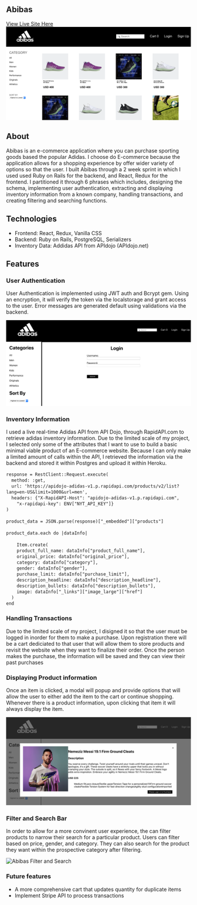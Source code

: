 ## Abibas

[View Live Site Here](https://abibas.netlify.com/)
![Abibas Home Page](screenshots/homepage1.png)
## About
Abibas is an e-commerce application where you can purchase sporting goods based the popular Adidas. I choose do E-commerce because the application allows for a shopping experience by offer wider variety of options so that the user. I built Abibas through a 2 week sprint in which I used used Ruby on Rails for the backend, and React, Redux for the frontend. I partitioned it through 6 phrases which includes, designing the schema, implementing user authentication, extracting and displaying inventory information from a known company, handling transactions, and creating filtering and searching functions.

## Technologies

* Frontend: React, Redux, Vanilla CSS
* Backend: Ruby on Rails, PostgreSQL, Serializers
* Inventory Data: Addidas API from APIdojo (APIdojo.net)

## Features

### User Authentication
User Authentication is implemented using JWT auth and Bcrypt gem. Using an encryption, it will verify the token via the localstorage and grant access to the user. Error messages are generated default using validations via the backend. 

![Abibas Login Page](screenshots/login.png)

### Inventory Information
I used a live real-time Adidas API from API Dojo, through RapidAPI.com to retrieve adidas inventory information. Due to the limited scale of my project, I selected only some of the attributes that I want to use to build a basic minimal viable product of an E-commerce website. Because I can only make a limited amount of calls within the API, I retrieved the information via the backend and stored it within Postgres and upload it within Heroku.

```
response = RestClient::Request.execute(
  method: :get,
  url: 'https://apidojo-adidas-v1.p.rapidapi.com/products/v2/list?lang=en-US&limit=1000&url=men',
  headers: {"X-RapidAPI-Host": "apidojo-adidas-v1.p.rapidapi.com",
    "x-rapidapi-key": ENV["NYT_API_KEY"]}
)

product_data = JSON.parse(response)["_embedded"]["products"]

product_data.each do |dataInfo|
  
    Item.create(
    product_full_name: dataInfo["product_full_name"],
    original_price: dataInfo["original_price"],
    category: dataInfo["category"],
    gender: dataInfo["gender"],
    purchase_limit: dataInfo["purchase_limit"],
    description_headline: dataInfo["description_headline"],
    description_bullets: dataInfo["description_bullets"],
    image: dataInfo["_links"]["image_large"]["href"]
  )
end
```
### Handling Transactions
Due to the limited scale of my project, I disigned it so that the user must be logged in inorder for them to make a purchase. Upon registration there will be a cart dediciated to that user that will allow them to store products and revisit the website when they want to finalize their order. Once the person makes the purchase, the information will be saved and they can view their past purchases


### Displaying Product information
Once an item is clicked, a modal will popup and provide options that will allow the user to either add the item to the cart or continue shopping. Whenever there is a product information, upon clicking that item it will always display the item. 

![Abibas Login Purchase Page](screenshots/loginpurchase.png)

### Filter and Search Bar
In order to allow for a more convinent user experience, the can filter products to narrow their search for a particular product. Users can filter based on price, gender, and category. They can also search for the product they want within the prospective category after filtering. 

![Abibas Filter and Search](screenshots/Sort.gif)




### Future features
* A more comprehensive cart that updates quantity for duplicate items
* Implement Stripe API to process transactions